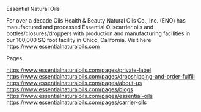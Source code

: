 Essential Natural Oils  

For over a decade Oils Health & Beauty Natural Oils Co., Inc. (ENO) has manufactured and processed Essential Oilscarrier oils and bottles/closures/droppers with production and manufacturing facilities in our 100,000 SQ foot facility in Chico, California.  Visit here  https://www.essentialnaturaloils.com 

Pages 

https://www.essentialnaturaloils.com/pages/private-label
https://www.essentialnaturaloils.com/pages/dropshipping-and-order-fulfill
https://www.essentialnaturaloils.com/pages/about-us
https://www.essentialnaturaloils.com/pages/blogs
https://www.essentialnaturaloils.com/pages/essential-oils
https://www.essentialnaturaloils.com/pages/carrier-oils